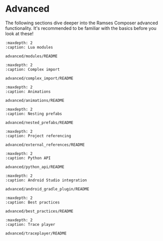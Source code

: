 # Advanced

The following sections dive deeper into the Ramses Composer advanced functionality.
It's recommended to be familiar with the basics before you look at these!

```{toctree}
:maxdepth: 2
:caption: Lua modules

advanced/modules/README
```

```{toctree}
:maxdepth: 2
:caption: Complex import

advanced/complex_import/README
```

```{toctree}
:maxdepth: 2
:caption: Animations

advanced/animations/README
```

```{toctree}
:maxdepth: 2
:caption: Nesting prefabs

advanced/nested_prefabs/README
```

```{toctree}
:maxdepth: 2
:caption: Project referencing

advanced/external_references/README
```

```{toctree}
:maxdepth: 2
:caption: Python API

advanced/python_api/README
```

```{toctree}
:maxdepth: 2
:caption: Android Studio integration

advanced/android_gradle_plugin/README
```

```{toctree}
:maxdepth: 2
:caption: Best practices

advanced/best_practices/README
```

```{toctree}
:maxdepth: 2
:caption: Trace player

advanced/traceplayer/README
```
